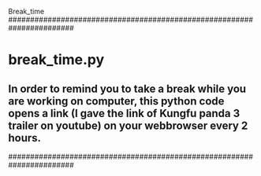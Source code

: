 Break_time
#######################################################################
# break_time.py 
## In order to remind you to take a break while you are working on computer, this python code opens a link (I gave the link of Kungfu panda 3 trailer on youtube) on your webbrowser every 2 hours.
#######################################################################
